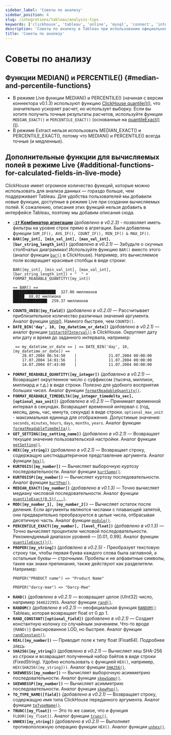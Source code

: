 ```yaml
---
sidebar_label: 'Советы по анализу'
sidebar_position: 4
slug: /integrations/tableau/analysis-tips
keywords: ['clickhouse', 'tableau', 'online', 'mysql', 'connect', 'integrate', 'ui']
description: 'Советы по анализу в Tableau при использовании официального коннектора ClickHouse.'
title: 'Советы по анализу'
---
```



# Советы по анализу
## Функции MEDIAN() и PERCENTILE() {#median-and-percentile-functions}
- В режиме Live функции MEDIAN() и PERCENTILE() (начиная с версии коннектора v0.1.3) используют функцию [ClickHouse quantile()()]( /sql-reference/aggregate-functions/reference/quantile/), что значительно ускоряет расчет, но использует выборку. Если вы хотите получить точные результаты расчетов, используйте функции `MEDIAN_EXACT()` и `PERCENTILE_EXACT()` (основанные на [quantileExact()()]( /sql-reference/aggregate-functions/reference/quantileexact/)).
- В режиме Extract нельзя использовать MEDIAN_EXACT() и PERCENTILE_EXACT(), потому что MEDIAN() и PERCENTILE() всегда точные (и медленные).
## Дополнительные функции для вычисляемых полей в режиме Live {#additional-functions-for-calculated-fields-in-live-mode}
ClickHouse имеет огромное количество функций, которые можно использовать для анализа данных — гораздо больше, чем поддерживает Tableau. Для удобства пользователей мы добавили новые функции, доступные в режиме Live при создании вычисляемых полей. К сожалению, описания этих функций нельзя добавить в интерфейсе Tableau, поэтому мы добавим описания сюда.
- **[`-If` Комбинатор агрегации]( /sql-reference/aggregate-functions/combinators/#-if)** *(добавлено в v0.2.3)* - позволяет иметь фильтры на уровне строк прямо в агрегации. Были добавлены функции `SUM_IF(), AVG_IF(), COUNT_IF(), MIN_IF() & MAX_IF()`.
- **`BAR([my_int], [min_val_int], [max_val_int], [bar_string_length_int])`** *(добавлено в v0.2.1)* — Забудьте о скучных столбчатых диаграммах! Используйте функцию `BAR()` вместо этого (аналог функции [`bar()`]( /sql-reference/functions/other-functions#bar) в ClickHouse). Например, это вычисляемое поле возвращает красивые столбцы в виде строки:
    ```text
    BAR([my_int], [min_val_int], [max_val_int], [bar_string_length_int]) + "  " + FORMAT_READABLE_QUANTITY([my_int])
    ```
    ```text
    == BAR() ==
    ██████████████████▊  327.06 миллионов
    █████  88.02 миллиона
    ███████████████  259.37 миллионов
    ```
- **`COUNTD_UNIQ([my_field])`** *(добавлено в v0.2.0)* — Рассчитывает приблизительное количество различных значений аргумента. Аналог функции [uniq()]( /sql-reference/aggregate-functions/reference/uniq/). Намного быстрее, чем `COUNTD()`.
- **`DATE_BIN('day', 10, [my_datetime_or_date])`** *(добавлено в v0.2.1)* — аналог функции [`toStartOfInterval()`]( /sql-reference/functions/date-time-functions#tostartofinterval) в ClickHouse. Округляет дату или дату и время до заданного интервала, например:
    ```text
     == my_datetime_or_date == | == DATE_BIN('day', 10, [my_datetime_or_date]) ==
        28.07.2004 06:54:50    |              21.07.2004 00:00:00
        17.07.2004 14:01:56    |              11.07.2004 00:00:00
        14.07.2004 07:43:00    |              11.07.2004 00:00:00
    ```
- **`FORMAT_READABLE_QUANTITY([my_integer])`** *(добавлено в v0.2.1)* — Возвращает округленное число с суффиксом (тысяча, миллион, миллиард и т.д.) в виде строки. Полезно для удобного восприятия больших чисел. Аналог функции [`formatReadableQuantity()`]( /sql-reference/functions/other-functions#formatreadablequantity).
- **`FORMAT_READABLE_TIMEDELTA([my_integer_timedelta_sec], [optional_max_unit])`** *(добавлено в v0.2.1)* — Принимает временной интервал в секундах. Возвращает временной интервал с (год, месяц, день, час, минута, секунда) в виде строки. `optional_max_unit` - максимальная единица для отображения. Допустимые значения: `seconds`, `minutes`, `hours`, `days`, `months`, `years`. Аналог функции [`formatReadableTimeDelta()`]( /sql-reference/functions/other-functions/#formatreadabletimedelta).
- **`GET_SETTING([my_setting_name])`** *(добавлено в v0.2.1)* — Возвращает текущее значение пользовательской настройки. Аналог функции [`getSetting()`]( /sql-reference/functions/other-functions#getsetting).
- **`HEX([my_string])`** *(добавлено в v0.2.1)* — Возвращает строку, содержащую шестнадцатеричное представление аргумента. Аналог функции [`hex()`]( /sql-reference/functions/encoding-functions/#hex).
- **`KURTOSIS([my_number])`** — Вычисляет выборочную куртозу последовательности. Аналог функции [`kurtSamp()`]( /sql-reference/aggregate-functions/reference/kurtsamp).
- **`KURTOSISP([my_number])`** — Вычисляет куртозу последовательности. Аналог функции [`kurtPop()`]( /sql-reference/aggregate-functions/reference/kurtpop).
- **`MEDIAN_EXACT([my_number])`** *(добавлено в v0.1.3)* — Точно вычисляет медиану числовой последовательности. Аналог функции [`quantileExact(0.5)(...)`]( /sql-reference/aggregate-functions/reference/quantileexact/#quantileexact).
- **`MOD([my_number_1], [my_number_2])`** — Вычисляет остаток после деления. Если аргументы являются числами с плавающей запятой, они предварительно преобразуются в целые числа, отбрасывая десятичную часть. Аналог функции [`modulo()`]( /sql-reference/functions/arithmetic-functions/#modulo).
- **`PERCENTILE_EXACT([my_number], [level_float])`** *(добавлено в v0.1.3)* — Точно вычисляет процентили числовой последовательности. Рекомендуемый диапазон уровней — [0.01, 0.99]. Аналог функции [`quantileExact()()`]( /sql-reference/aggregate-functions/reference/quantileexact/#quantileexact).
- **`PROPER([my_string])`** *(добавлено в v0.2.5)* - Преобразует текстовую строку так, чтобы первая буква каждого слова была заглавной, а остальные буквы — строчными. Пробелы и не алфавитные символы, такие как знаки препинания, также действуют как разделители. Например:
    ```text
    PROPER("PRODUCT name") => "Product Name"
    ```
    ```text
    PROPER("darcy-mae") => "Darcy-Mae"
    ```
- **`RAND()`** *(добавлено в v0.2.1)* — возвращает целое (UInt32) число, например `3446222955`. Аналог функции [`rand()`]( /sql-reference/functions/random-functions/#rand).
- **`RANDOM()`** *(добавлено в v0.2.1)* — неофициальная функция [`RANDOM()`](https://kb.tableau.com/articles/issue/random-function-produces-inconsistent-results) Tableau, которая возвращает float от 0 до 1.
- **`RAND_CONSTANT([optional_field])`** *(добавлено в v0.2.1)* — Создает константную колонку со случайным значением. Что-то вроде `{RAND()}` фиксированное LOD, но быстрее. Аналог функции [`randConstant()`]( /sql-reference/functions/random-functions/#randconstant).
- **`REAL([my_number])`** — Приводит поле к типу float (Float64). Подробнее [`здесь`]( /sql-reference/data-types/decimal/#operations-and-result-type).
- **`SHA256([my_string])`** *(добавлено в v0.2.1)* — Вычисляет хеш SHA-256 из строки и возвращает полученный набор байтов в виде строки (FixedString). Удобно использовать с функцией `HEX()`, например, `HEX(SHA256([my_string]))`. Аналог функции [`SHA256()`]( /sql-reference/functions/hash-functions#sha1-sha224-sha256-sha512-sha512_256).
- **`SKEWNESS([my_number])`** — Вычисляет выборочную асимметрию последовательности. Аналог функции [`skewSamp()`]( /sql-reference/aggregate-functions/reference/skewsamp).
- **`SKEWNESSP([my_number])`** — Вычисляет асимметрию последовательности. Аналог функции [`skewPop()`]( /sql-reference/aggregate-functions/reference/skewpop).
- **`TO_TYPE_NAME([field])`** *(добавлено в v0.2.1)* — Возвращает строку, содержащую имя типа ClickHouse переданного аргумента. Аналог функции [`toTypeName()`]( /sql-reference/functions/other-functions#totypename).
- **`TRUNC([my_float])`** — Это то же самое, что и функция `FLOOR([my_float])`. Аналог функции [`trunc()`]( /sql-reference/functions/rounding-functions#truncate).
- **`UNHEX([my_string])`** *(добавлено в v0.2.1)* — Выполняет противоположную операцию функции `HEX()`. Аналог функции [`unhex()`]( /sql-reference/functions/encoding-functions#unhex).
